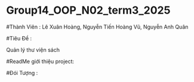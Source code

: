 # Group14_OOP_N02_term3_2025 

#Thành Viên : Lê Xuân Hoàng, Nguyễn Tiến Hoàng Vũ, Nguyễn Anh Quân 

#Tiêu Đề :

Quản lý thư viện sách

#ReadMe giới thiệu project: 

#Đói Tượng :


